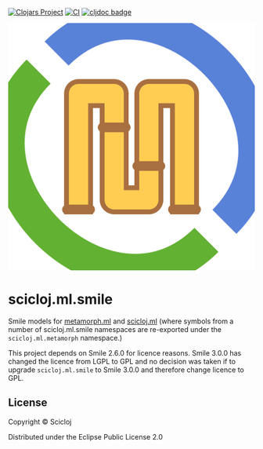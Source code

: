 [![Clojars Project](https://img.shields.io/clojars/v/scicloj/scicloj.ml.smile.svg)](https://clojars.org/scicloj/scicloj.ml.smile)
[![CI](https://github.com/scicloj/scicloj.ml.smile/actions/workflows/main.yml/badge.svg)](https://github.com/scicloj/scicloj.ml.smile/actions/workflows/main.yml)
[![cljdoc badge](https://cljdoc.org/badge/scicloj/scicloj.ml.smile)](https://cljdoc.org/d/scicloj/scicloj.ml.smile)

![ml logo](https://github.com/scicloj/graphic-design/blob/live/icons/Metamorph.svg)

# scicloj.ml.smile

Smile models for [metamorph.ml](https://github.com/scicloj/metamorph.ml) and [scicloj.ml](https://github.com/scicloj/scicloj.ml) (where symbols from a number of scicloj.ml.smile namespaces are re-exported under the `scicloj.ml.metamorph` namespace.)


This project depends on Smile 2.6.0  for licence reasons.
Smile 3.0.0 has changed the licence from LGPL to GPL and no decision was taken if to upgrade `scicloj.ml.smile` to Smile 3.0.0 and therefore change licence to GPL.


## License

Copyright © Scicloj

Distributed under the Eclipse Public License 2.0
